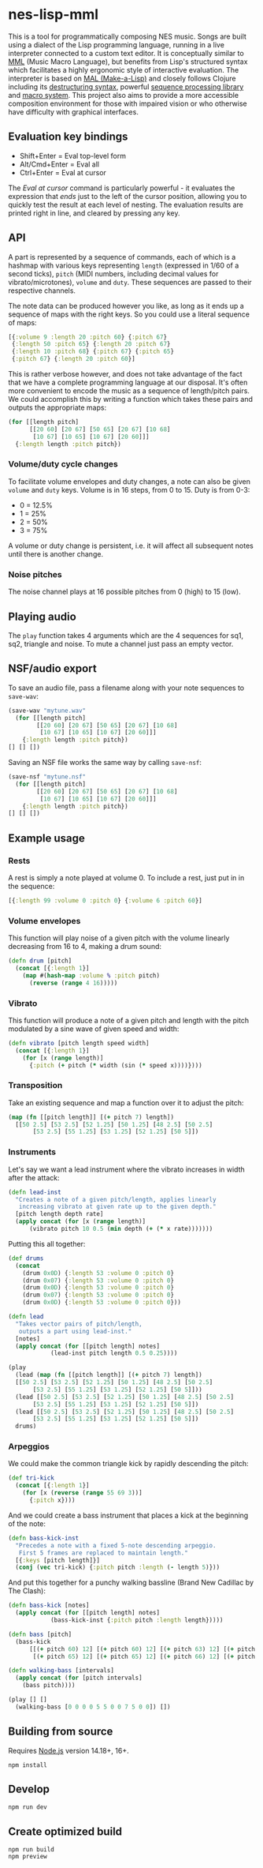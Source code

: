# nes-lisp-mml

This is a tool for programmatically composing NES music. Songs are built using a dialect of the Lisp programming language, running in a live interpreter connected to a custom text editor. It is conceptually similar to [MML](https://en.wikipedia.org/wiki/Music_Macro_Language) (Music Macro Language), but benefits from Lisp's structured syntax which facilitates a highly ergonomic style of interactive evaluation. The interpreter is based on [MAL (Make-a-Lisp)](https://github.com/kanaka/mal) and closely follows Clojure including its [destructuring syntax](https://clojure.org/guides/destructuring), powerful [sequence processing library](https://clojure.org/reference/sequences) and [macro system](https://clojure.org/reference/macros). This project also aims to provide a more accessible composition environment for those with impaired vision or who otherwise have difficulty with graphical interfaces. 

## Evaluation key bindings

- Shift+Enter = Eval top-level form
- Alt/Cmd+Enter = Eval all
- Ctrl+Enter = Eval at cursor

The *Eval at cursor* command is particularly powerful - it evaluates the expression that *ends* just to the left of the cursor position, allowing you to quickly test the result at each level of nesting. The evaluation results are printed right in line, and cleared by pressing any key.

## API

A part is represented by a sequence of commands, each of which is a hashmap with various keys representing `length` (expressed in 1/60 of a second ticks), `pitch` (MIDI numbers, including decimal values for vibrato/microtones), `volume` and `duty`. These sequences are passed to their respective channels.

The note data can be produced however you like, as long as it ends up a sequence of maps with the right keys. So you could use a literal sequence of maps:

```clojure
[{:volume 9 :length 20 :pitch 60} {:pitch 67} 
 {:length 50 :pitch 65} {:length 20 :pitch 67}
 {:length 10 :pitch 68} {:pitch 67} {:pitch 65} 
 {:pitch 67} {:length 20 :pitch 60}]
```

This is rather verbose however, and does not take advantage of the fact that we have a complete programming language at our disposal. It's often more convenient to encode the music as a sequence of length/pitch pairs. We could accomplish this by writing a function which takes these pairs and outputs the appropriate maps:

```clojure
(for [[length pitch]
      [[20 60] [20 67] [50 65] [20 67] [10 68]
       [10 67] [10 65] [10 67] [20 60]]]
  {:length length :pitch pitch})
```

### Volume/duty cycle changes

To facilitate volume envelopes and duty changes, a note can also be given `volume` and `duty` keys. Volume is in 16 steps, from 0 to 15. Duty is from 0-3:

- 0 = 12.5%
- 1 = 25%
- 2 = 50%
- 3 = 75%

A volume or duty change is persistent, i.e. it will affect all subsequent notes until there is another change.

### Noise pitches

The noise channel plays at 16 possible pitches from 0 (high) to 15 (low).

## Playing audio

The `play` function takes 4 arguments which are the 4 sequences for sq1, sq2, triangle and noise. To mute a channel just pass an empty vector.

## NSF/audio export

To save an audio file, pass a filename along with your note sequences to `save-wav`:

```clojure
(save-wav "mytune.wav"
  (for [[length pitch]
        [[20 60] [20 67] [50 65] [20 67] [10 68]
         [10 67] [10 65] [10 67] [20 60]]]
    {:length length :pitch pitch})
[] [] [])
```

Saving an NSF file works the same way by calling `save-nsf`:

```clojure
(save-nsf "mytune.nsf"
  (for [[length pitch]
        [[20 60] [20 67] [50 65] [20 67] [10 68]
         [10 67] [10 65] [10 67] [20 60]]]
    {:length length :pitch pitch})
[] [] [])
```

## Example usage

### Rests

A rest is simply a note played at volume 0. To include a rest, just put in in the sequence:

```clojure
[{:length 99 :volume 0 :pitch 0} {:volume 6 :pitch 60}]
```

### Volume envelopes

This function will play noise of a given pitch with the volume linearly decreasing from 16 to 4, making a drum sound:

```clojure
(defn drum [pitch]
  (concat [{:length 1}]
    (map #(hash-map :volume % :pitch pitch)
      (reverse (range 4 16)))))
```

### Vibrato

This function will produce a note of a given pitch and length with the pitch modulated by a sine wave of given speed and width:

```clojure
(defn vibrato [pitch length speed width]
  (concat [{:length 1}]
    (for [x (range length)]
      {:pitch (+ pitch (* width (sin (* speed x))))})))
```

### Transposition

Take an existing sequence and map a function over it to adjust the pitch:

```clojure
(map (fn [[pitch length]] [(+ pitch 7) length])
  [[50 2.5] [53 2.5] [52 1.25] [50 1.25] [48 2.5] [50 2.5]
       [53 2.5] [55 1.25] [53 1.25] [52 1.25] [50 5]])
```

### Instruments

Let's say we want a lead instrument where the vibrato increases in width after the attack:

```clojure
(defn lead-inst
  "Creates a note of a given pitch/length, applies linearly 
   increasing vibrato at given rate up to the given depth."
  [pitch length depth rate]
  (apply concat (for [x (range length)]
      (vibrato pitch 10 0.5 (min depth (+ (* x rate)))))))
```

Putting this all together:

```clojure
(def drums
  (concat 
    (drum 0x0D) {:length 53 :volume 0 :pitch 0}
    (drum 0x07) {:length 53 :volume 0 :pitch 0}
    (drum 0x0D) {:length 53 :volume 0 :pitch 0}
    (drum 0x07) {:length 53 :volume 0 :pitch 0}
    (drum 0x0D) {:length 53 :volume 0 :pitch 0}))

(defn lead
  "Takes vector pairs of pitch/length,
   outputs a part using lead-inst."
  [notes]
  (apply concat (for [[pitch length] notes]
            (lead-inst pitch length 0.5 0.25))))

(play
  (lead (map (fn [[pitch length]] [(+ pitch 7) length])
  [[50 2.5] [53 2.5] [52 1.25] [50 1.25] [48 2.5] [50 2.5]
       [53 2.5] [55 1.25] [53 1.25] [52 1.25] [50 5]]))
  (lead [[50 2.5] [53 2.5] [52 1.25] [50 1.25] [48 2.5] [50 2.5]
       [53 2.5] [55 1.25] [53 1.25] [52 1.25] [50 5]])
  (lead [[50 2.5] [53 2.5] [52 1.25] [50 1.25] [48 2.5] [50 2.5]
       [53 2.5] [55 1.25] [53 1.25] [52 1.25] [50 5]])
  drums)
```

### Arpeggios

We could make the common triangle kick by rapidly descending the pitch:

```clojure
(def tri-kick
  (concat [{:length 1}]
    (for [x (reverse (range 55 69 3))]
      {:pitch x})))
```

And we could create a bass instrument that places a kick at the beginning of the note:

```clojure
(defn bass-kick-inst
  "Precedes a note with a fixed 5-note descending arpeggio.
   First 5 frames are replaced to maintain length."
  [{:keys [pitch length]}]
  (conj (vec tri-kick) {:pitch pitch :length (- length 5)}))
```

And put this together for a punchy walking bassline (Brand New Cadillac by The Clash):

```clojure
(defn bass-kick [notes]
  (apply concat (for [[pitch length] notes]
            (bass-kick-inst {:pitch pitch :length length}))))

(defn bass [pitch]
  (bass-kick 
      [[(+ pitch 60) 12] [(+ pitch 60) 12] [(+ pitch 63) 12] [(+ pitch 63) 12] 
       [(+ pitch 65) 12] [(+ pitch 65) 12] [(+ pitch 66) 12] [(+ pitch 65) 12]]))

(defn walking-bass [intervals]
  (apply concat (for [pitch intervals]
    (bass pitch))))

(play [] []
  (walking-bass [0 0 0 0 5 5 0 0 7 5 0 0]) [])
```

## Building from source

Requires [Node.js](https://nodejs.org/en/) version 14.18+, 16+.

```
npm install
```

## Develop

```
npm run dev
```

## Create optimized build

```
npm run build
npm preview
```
